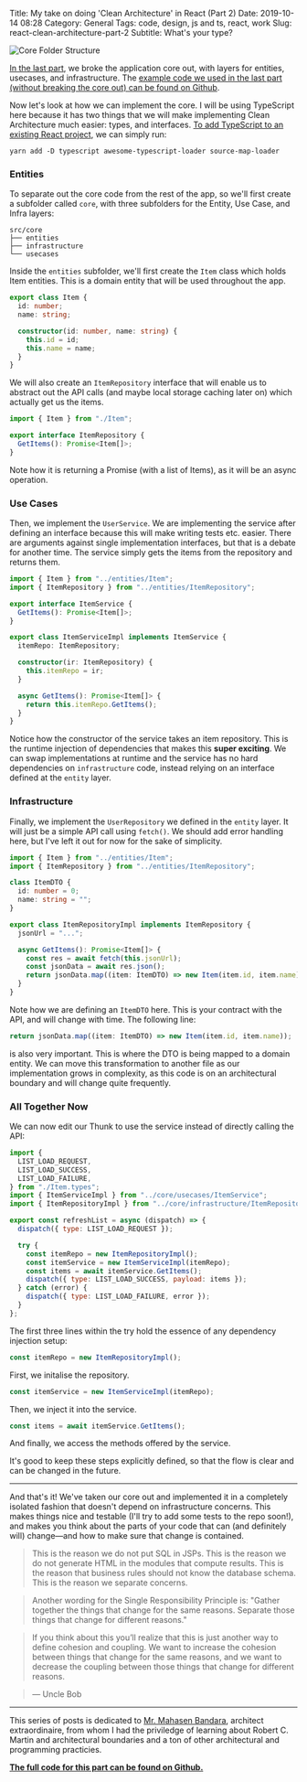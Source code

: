 Title: My take on doing 'Clean Architecture' in React (Part 2)
Date: 2019-10-14 08:28
Category: General
Tags: code, design, js and ts, react, work
Slug: react-clean-architecture-part-2
Subtitle: What's your type?

![Core Folder Structure]({filename}/images/clean-arch-folders.png)

[In the last part][1], we broke the application core out, with layers for
entities, usecases, and infrastructure. The [example code we used in the last
part (without breaking the core out) can be found on Github][2].

Now let's look at how we can implement the core. I will be using TypeScript
here because it has two things that we will make implementing Clean Architecture
much easier: types, and interfaces. [To add TypeScript to an existing React
project][3], we can simply run:

```
yarn add -D typescript awesome-typescript-loader source-map-loader
```

### Entities

To separate out the core code from the rest of the app, so we'll first create a
subfolder called `core`, with three subfolders for the Entity, Use Case, and
Infra layers:

```
src/core
├── entities
├── infrastructure
└── usecases
```

Inside the `entities` subfolder, we'll first create the `Item` class which holds
Item entities. This is a domain entity that will be used throughout the app.

```ts
export class Item {
  id: number;
  name: string;

  constructor(id: number, name: string) {
    this.id = id;
    this.name = name;
  }
}
```

We will also create an `ItemRepository` interface that will enable us to abstract
out the API calls (and maybe local storage caching later on) which actually get
us the items.

```ts
import { Item } from "./Item";

export interface ItemRepository {
  GetItems(): Promise<Item[]>;
}
```

Note how it is returning a Promise (with a list of Items), as it will be an async
operation.

### Use Cases

Then, we implement the `UserService`. We are implementing the service after defining
an interface because this will make writing tests etc. easier. There are arguments
against single implementation interfaces, but that is a debate for another time. The
service simply gets the items from the repository and returns them.

```ts
import { Item } from "../entities/Item";
import { ItemRepository } from "../entities/ItemRepository";

export interface ItemService {
  GetItems(): Promise<Item[]>;
}

export class ItemServiceImpl implements ItemService {
  itemRepo: ItemRepository;

  constructor(ir: ItemRepository) {
    this.itemRepo = ir;
  }

  async GetItems(): Promise<Item[]> {
    return this.itemRepo.GetItems();
  }
}
```

Notice how the constructor of the service takes an item repository. This is the runtime
injection of dependencies that makes this **super exciting**. We can swap implementations
at runtime and the service has no hard dependencies on `infrastructure` code, instead
relying on an interface defined at the `entity` layer.

### Infrastructure

Finally, we implement the `UserRepository` we defined in the `entity` layer. It will
just be a simple API call using `fetch()`. We should add error handling here, but I've
left it out for now for the sake of simplicity.

```ts
import { Item } from "../entities/Item";
import { ItemRepository } from "../entities/ItemRepository";

class ItemDTO {
  id: number = 0;
  name: string = "";
}

export class ItemRepositoryImpl implements ItemRepository {
  jsonUrl = "...";

  async GetItems(): Promise<Item[]> {
    const res = await fetch(this.jsonUrl);
    const jsonData = await res.json();
    return jsonData.map((item: ItemDTO) => new Item(item.id, item.name));
  }
}
```

Note how we are defining an `ItemDTO` here. This is your contract with the API, and will
change with time. The following line:

```ts
return jsonData.map((item: ItemDTO) => new Item(item.id, item.name));
```

is also very important. This is where the DTO is being mapped to a domain entity. We
can move this transformation to another file as our implementation grows in complexity,
as this code is on an architectural boundary and will change quite frequently.

### All Together Now

We can now edit our Thunk to use the service instead of directly calling the API:

```js
import {
  LIST_LOAD_REQUEST,
  LIST_LOAD_SUCCESS,
  LIST_LOAD_FAILURE,
} from "./Item.types";
import { ItemServiceImpl } from "../core/usecases/ItemService";
import { ItemRepositoryImpl } from "../core/infrastructure/ItemRepositoryImpl";

export const refreshList = async (dispatch) => {
  dispatch({ type: LIST_LOAD_REQUEST });

  try {
    const itemRepo = new ItemRepositoryImpl();
    const itemService = new ItemServiceImpl(itemRepo);
    const items = await itemService.GetItems();
    dispatch({ type: LIST_LOAD_SUCCESS, payload: items });
  } catch (error) {
    dispatch({ type: LIST_LOAD_FAILURE, error });
  }
};
```

The first three lines within the try hold the essence of any dependency injection setup:

```js
const itemRepo = new ItemRepositoryImpl();
```

First, we initalise the repository.

```js
const itemService = new ItemServiceImpl(itemRepo);
```

Then, we inject it into the service.

```js
const items = await itemService.GetItems();
```

And finally, we access the methods offered by the service.

It's good to keep these steps explicitly defined, so that the flow is clear and can
be changed in the future.

---

And that's it! We've taken our core out and implemented it in a completely isolated
fashion that doesn't depend on infrastructure concerns. This makes things nice and
testable (I'll try to add some tests to the repo soon!), and makes you think about
the parts of your code that can (and definitely will) change—and how to make sure
that change is contained.

> This is the reason we do not put SQL in JSPs. This is the reason we do not generate
> HTML in the modules that compute results. This is the reason that business rules
> should not know the database schema. This is the reason we separate concerns.

> Another wording for the Single Responsibility Principle is: "Gather together the
> things that change for the same reasons. Separate those things that change for
> different reasons."

> If you think about this you’ll realize that this is just another way to define
> cohesion and coupling. We want to increase the cohesion between things that change
> for the same reasons, and we want to decrease the coupling between those things
> that change for different reasons.

> — Uncle Bob

---

This series of posts is dedicated to [Mr. Mahasen Bandara][4], architect extraordinaire,
from whom I had the priviledge of learning about Robert C. Martin and architectural
boundaries and a ton of other architectural and programming practicies.

[**The full code for this part can be found on Github.**][5]

[1]: {filename}/react-clean-architecture-part-1.md
[2]: https://github.com/janithl/react-clean-arch/tree/6224ee5f77b1398c41163ffedc78faf786962cc1
[3]: https://github.com/microsoft/TypeScript-React-Conversion-Guide
[4]: https://www.linkedin.com/in/mahasenbandara/
[5]: https://github.com/janithl/react-clean-arch

